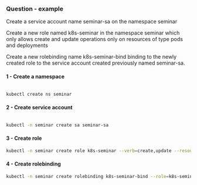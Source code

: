 ### Question - example

Create a service account name seminar-sa on the namespace seminar

Create a new role named k8s-seminar in the namespace seminar which only allows create and update operations only on resources of type pods and deployments

Create a new rolebinding name k8s-seminar-bind binding to the newly created role to the service account created previously named seminar-sa.


#### 1 - Create a namespace

```sh

kubectl create ns seminar

```

#### 2 - Create service account
```sh

kubectl -n seminar create sa seminar-sa

```

#### 3 - Create role
```sh
kubectl -n seminar create role k8s-seminar --verb=create,update --resource=pods,deployments
```

#### 4 - Create rolebinding
```sh
kubectl -n seminar create rolebinding k8s-seminar-bind --role=k8s-seminar --serviceaccount=seminar:seminar-sa

```
